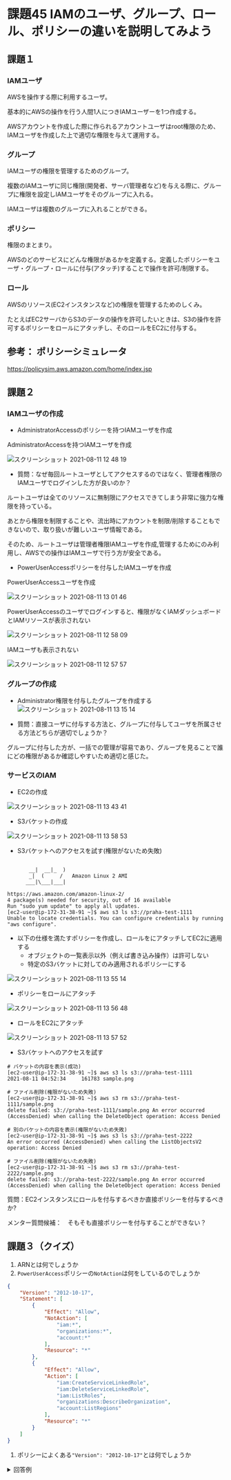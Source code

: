 # 課題45 IAMのユーザ、グループ、ロール、ポリシーの違いを説明してみよう

## 課題１

### IAMユーザ

AWSを操作する際に利用するユーザ。

基本的にAWSの操作を行う人間1人につきIAMユーザーを1つ作成する。

AWSアカウントを作成した際に作られるアカウントユーザはroot権限のため、IAMユーザを作成した上で適切な権限を与えて運用する。

### グループ

IAMユーザの権限を管理するためのグループ。

複数のIAMユーザに同じ権限(開発者、サーバ管理者など)を与える際に、グループに権限を設定しIAMユーザをそのグループに入れる。

IAMユーザは複数のグループに入れることができる。

### ポリシー

権限のまとまり。

AWSのどのサービスにどんな権限があるかを定義する。定義したポリシーをユーザ・グループ・ロールに付与(アタッチ)することで操作を許可/制限する。

### ロール

AWSのリソース(EC2インスタンスなど)の権限を管理するためのしくみ。

たとえばEC2サーバからS3のデータの操作を許可したいときは、S3の操作を許可するポリシーをロールにアタッチし、そのロールをEC2に付与する。

## 参考： ポリシーシミュレータ

https://policysim.aws.amazon.com/home/index.jsp


## 課題２

### IAMユーザの作成

- AdministratorAccessのポリシーを持つIAMユーザを作成

AdministratorAccessを持つIAMユーザを作成

![スクリーンショット 2021-08-11 12 48 19](https://user-images.githubusercontent.com/32977282/128967885-d20359ae-35d0-4d08-8869-06dc56f71697.png)

- 質問：なぜ毎回ルートユーザとしてアクセスするのではなく、管理者権限のIAMユーザでログインした方が良いのか？

ルートユーザは全てのリソースに無制限にアクセスできてしまう非常に強力な権限を持っている。

あとから権限を制限することや、流出時にアカウントを制限/削除することもできないので、取り扱いが難しいユーザ情報である。

そのため、ルートユーザは管理者権限IAMユーザを作成,管理するためにのみ利用し、AWSでの操作はIAMユーザで行う方が安全である。

- PowerUserAccessポリシーを付与したIAMユーザを作成

PowerUserAccessユーザを作成

![スクリーンショット 2021-08-11 13 01 46](https://user-images.githubusercontent.com/32977282/128967984-29ab61bd-5ba3-4bb9-8c5c-27fa8be3a323.png)

PowerUserAccessのユーザでログインすると、権限がなくIAMダッシュボードとIAMリソースが表示されない

![スクリーンショット 2021-08-11 12 58 09](https://user-images.githubusercontent.com/32977282/128967953-aaebc2d3-b2f0-4f34-bc20-b259df09f931.png)

IAMユーザも表示されない

![スクリーンショット 2021-08-11 12 57 57](https://user-images.githubusercontent.com/32977282/128967927-783d3f14-3d0a-43f1-8651-77eb99568b4b.png)




### グループの作成

- Administrator権限を付与したグループを作成する
![スクリーンショット 2021-08-11 13 15 14](https://user-images.githubusercontent.com/32977282/128968995-51ef4ce2-1df4-4bdb-a28f-404f7a7ab6cb.png)


- 質問：直接ユーザに付与する方法と、グループに付与してユーザを所属させる方法どちらが適切でしょうか？

グループに付与した方が、一括での管理が容易であり、グループを見ることで誰にどの権限があるか確認しやすいため適切と感じた。


### サービスのIAM

- EC2の作成

![スクリーンショット 2021-08-11 13 43 41](https://user-images.githubusercontent.com/32977282/128971948-d41aa9b4-9cbd-4a4f-80ef-d04ffc67c792.png)


- S3バケットの作成

![スクリーンショット 2021-08-11 13 58 53](https://user-images.githubusercontent.com/32977282/128972164-7abea873-f373-4964-9bad-324b6778a754.png)


- S3バケットへのアクセスを試す(権限がないため失敗)
```

       __|  __|_  )
       _|  (     /   Amazon Linux 2 AMI
      ___|\___|___|

https://aws.amazon.com/amazon-linux-2/
4 package(s) needed for security, out of 16 available
Run "sudo yum update" to apply all updates.
[ec2-user@ip-172-31-38-91 ~]$ aws s3 ls s3://praha-test-1111
Unable to locate credentials. You can configure credentials by running "aws configure".
```

- 以下の仕様を満たすポリシーを作成し、ロールをにアタッチしてEC2に適用する
  - オブジェクトの一覧表示以外（例えば書き込み操作）は許可しない
  - 特定のS3バケットに対してのみ適用されるポリシーにする

![スクリーンショット 2021-08-11 13 55 14](https://user-images.githubusercontent.com/32977282/128972138-6e5ae9c3-faad-4af6-8c86-d3e2d2edf9fb.png)

- ポリシーをロールにアタッチ

![スクリーンショット 2021-08-11 13 56 48](https://user-images.githubusercontent.com/32977282/128972256-caaf5e89-d7f5-4580-b3af-ff405e6be7d8.png)

- ロールをEC2にアタッチ

![スクリーンショット 2021-08-11 13 57 52](https://user-images.githubusercontent.com/32977282/128972194-0150e67a-fd8e-418e-b0b5-5068898402c5.png)


- S3バケットへのアクセスを試す
```
# バケットの内容を表示(成功)
[ec2-user@ip-172-31-38-91 ~]$ aws s3 ls s3://praha-test-1111
2021-08-11 04:52:34     161783 sample.png

# ファイル削除(権限がないため失敗)
[ec2-user@ip-172-31-38-91 ~]$ aws s3 rm s3://praha-test-1111/sample.png
delete failed: s3://praha-test-1111/sample.png An error occurred (AccessDenied) when calling the DeleteObject operation: Access Denied

# 別のバケットの内容を表示(権限がないため失敗)
[ec2-user@ip-172-31-38-91 ~]$ aws s3 ls s3://praha-test-2222
An error occurred (AccessDenied) when calling the ListObjectsV2 operation: Access Denied

# ファイル削除(権限がないため失敗)
[ec2-user@ip-172-31-38-91 ~]$ aws s3 rm s3://praha-test-2222/sample.png
delete failed: s3://praha-test-2222/sample.png An error occurred (AccessDenied) when calling the DeleteObject operation: Access Denied
```

質問：EC2インスタンスにロールを付与するべきか直接ポリシーを付与するべきか?

メンター質問候補：　そもそも直接ポリシーを付与することができない？


## 課題３（クイズ）

1. ARNとは何でしょうか
2. `PowerUserAccess`ポリシーの`NotAction`は何をしているのでしょうか
```json
{
    "Version": "2012-10-17",
    "Statement": [
        {
            "Effect": "Allow",
            "NotAction": [
                "iam:*",
                "organizations:*",
                "account:*"
            ],
            "Resource": "*"
        },
        {
            "Effect": "Allow",
            "Action": [
                "iam:CreateServiceLinkedRole",
                "iam:DeleteServiceLinkedRole",
                "iam:ListRoles",
                "organizations:DescribeOrganization",
                "account:ListRegions"
            ],
            "Resource": "*"
        }
    ]
}
```

1. ポリシーによくある`"Version": "2012-10-17"`とは何でしょうか

<details>
  <summary>回答例</summary>

1. Amazon リソースネーム (ARN) は、AWSリソース(EC2のインスタンス、S3のバケット・オブジェクト、RDSのインスタンスなど)を一意に識別する識別子。

2. `NotAction`は指定したアクション以外を許可します。PowerUserAccessでは基本的なIAM操作と、IAM以外全てのリソースの操作を許可しています。

3. ポリシーを設定するJSONの言語構文のバージョン。[2008-10-17と2012-10-17があるが、2012-10-17が推奨されている。](https://docs.aws.amazon.com/ja_jp/IAM/latest/UserGuide/reference_policies_elements_version.html)
</details>
